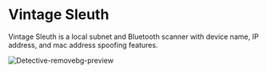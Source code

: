 # Vintage Sleuth 
Vintage Sleuth is a local subnet and Bluetooth scanner with device name, IP address, and mac address spoofing features.

![Detective-removebg-preview](https://github.com/User101077/Vintage-Sleuth---LAN-Scanner/assets/119013498/6b8c2f2a-14d2-477e-8529-9c5e9697578c)
